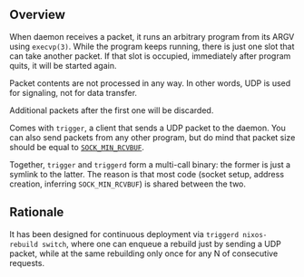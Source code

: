 ## Overview

When daemon receives a packet, it runs an arbitrary program from its ARGV using
`execvp(3)`. While the program keeps running, there is just one slot that can
take another packet. If that slot is occupied, immediately after program quits,
it will be started again.

Packet contents are not processed in any way. In other words, UDP is used for
signaling, not for data transfer.

Additional packets after the first one will be discarded.

Comes with `trigger`, a client that sends a UDP packet to the daemon. You can
also send packets from any other program, but do mind that packet size should
be equal to [`SOCK_MIN_RCVBUF`][SOCK_MIN_RCVBUF].

Together, `trigger` and `triggerd` form a multi-call binary: the former is just
a symlink to the latter. The reason is that most code (socket setup, address
creation, inferring `SOCK_MIN_RCVBUF`) is shared between the two.

[SOCK_MIN_RCVBUF]: https://github.com/torvalds/linux/blob/v4.19-rc4/include/net/sock.h#L2185 

## Rationale

It has been designed for continuous deployment via `triggerd nixos-rebuild
switch`, where one can enqueue a rebuild just by sending a UDP packet, while
at the same rebuilding only once for any N of consecutive requests.
